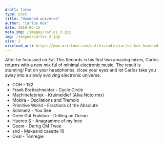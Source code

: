 ```yaml
---
draft: false
type: post
title: "Headnod universe"
author: "Carlos Kok"
date: 2018-06-15
meta_img: /images/carlos_3.jpg
img: /images/carlos_3.jpg
size: 2
mixcloud_url: https://www.mixcloud.com/eatthisradio/carlos-kok-headnod-universe/
---
```


After he focussed on Eat This Records in his first two amazing mixes, Carlos returns with a new mix ful of minimal electronic music. The result is stunning! Put on your headphones, close your eyes and let Carlos take you away into a slowly evolving electronic universe.

- COH - 132
- Frank Brettschneider - Cycle Circle
- Machinefabriek - Kruimeldief (Alva Noto rmx)
- Mokira - Oscilations and Tremolo
- Primitive World - Fractions of the Absolute
- Schmerz - You See
- Greie Gut Fraktion - Drilling an Ocean
- Huerco S - Anagramme of my love
- Goem - Dertig CM Twee
- snd - Makesnd casette 10
- Oval - Tonregie 
